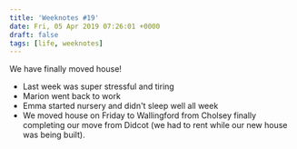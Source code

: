 ```yaml
---
title: 'Weeknotes #19'
date: Fri, 05 Apr 2019 07:26:01 +0000
draft: false
tags: [life, weeknotes]
---
```


We have finally moved house!

*   Last week was super stressful and tiring
*   Marion went back to work
*   Emma started nursery and didn't sleep well all week
*   We moved house on Friday to Wallingford from Cholsey finally completing our move from Didcot (we had to rent while our new house was being built).